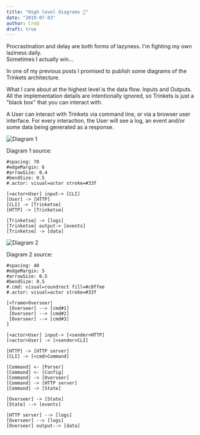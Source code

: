 ```yaml
---
title: "High level diagrams 🔩"
date: "2019-07-03"
author: CroQ
draft: true
---
```


Procrastination and delay are both forms of lazyness.
I'm fighting my own laziness daily.<br/>
Sometimes I actually win...

In one of my previous posts I promised to publish some diagrams of the Trinkets architecture.

What I care about at the highest level is the data flow. Inputs and Outputs.
All the implementation details are intentionally ignored, so Trinkets is just a "black box" that you can interact with.

A User can interact with Trinkets via command line, or via a browser user interface.
For every interaction, the User will see a log, an event and/or some data being generated as a response.

![Diagram 1](/images/posts/trinkets-diag1.svg)

Diagram 1 source:

```nomnoml
#spacing: 70
#edgeMargin: 6
#arrowSize: 0.4
#bendSize: 0.5
#.actor: visual=actor stroke=#33f

[<actor>User] input-> [CLI]
[User] -> [HTTP]
[CLI] -> [Trinkets⚙️]
[HTTP] -> [Trinkets⚙️]

[Trinkets⚙️] -> [logs]
[Trinkets⚙️] output-> [events]
[Trinkets⚙️] -> [data]
```

![Diagram 2](/images/posts/trinkets-diag2.svg)

Diagram 2 source:

```nomnoml
#spacing: 40
#edgeMargin: 5
#arrowSize: 0.5
#bendSize: 0.5
#.cmd: visual=roundrect fill=#c0ffee
#.actor: visual=actor stroke=#33f

[<frame>Overseer|
 [Overseer] --> [cmd#1]
 [Overseer] --> [cmd#2]
 [Overseer] --> [cmd#3]
]

[<actor>User] input-> [<sender>HTTP]
[<actor>User] -> [<sender>CLI]

[HTTP] -> [HTTP server]
[CLI] -> [<cmd>Command]

[Command] <- [Parser]
[Command] <- [Config]
[Command] -> [Overseer]
[Command] -> [HTTP server]
[Command] -> [State]

[Overseer] -> [State]
[State] --> [events]

[HTTP server] --> [logs]
[Overseer] --> [logs]
[Overseer] output--> [data]
```
